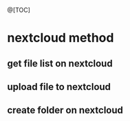 @[TOC]
# nextcloud method

## get file list on nextcloud

## upload file to nextcloud

## create folder on nextcloud

